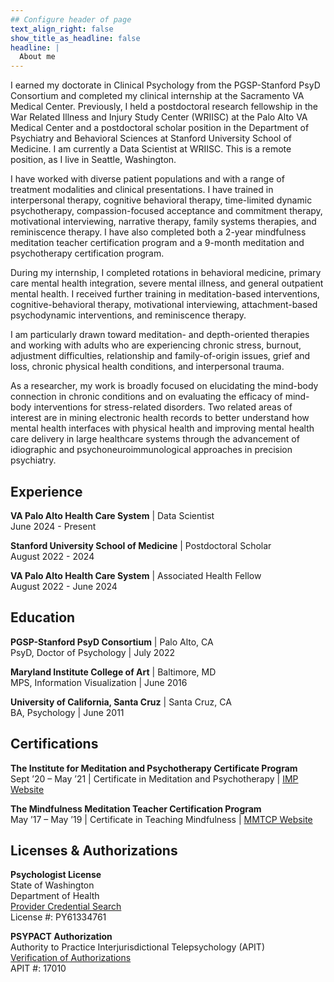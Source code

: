 ```yaml
---
## Configure header of page
text_align_right: false
show_title_as_headline: false
headline: |
  About me
---
```


I earned my doctorate in Clinical Psychology from the PGSP-Stanford PsyD Consortium and completed my clinical internship at the Sacramento VA Medical Center. Previously, I held a postdoctoral research fellowship in the War Related Illness and Injury Study Center (WRIISC) at the Palo Alto VA Medical Center and a postdoctoral scholar position in the Department of Psychiatry and Behavioral Sciences at Stanford University School of Medicine. I am currently a Data Scientist at WRIISC. This is a remote position, as I live in Seattle, Washington.

I have worked with diverse patient populations and with a range of treatment modalities and clinical presentations. I have trained in interpersonal therapy, cognitive behavioral therapy, time-limited dynamic psychotherapy, compassion-focused acceptance and commitment therapy, motivational interviewing, narrative therapy, family systems therapies, and reminiscence therapy. I have also completed both a 2-year mindfulness meditation teacher certification program and a 9-month meditation and psychotherapy certification program.

During my internship, I completed rotations in behavioral medicine, primary care mental health integration, severe mental illness, and general outpatient mental health. I received further training in meditation-based interventions, cognitive-behavioral therapy, motivational interviewing, attachment-based psychodynamic interventions, and reminiscence therapy. 

I am particularly drawn toward meditation- and depth-oriented therapies and working with adults who are experiencing chronic stress, burnout, adjustment difficulties, relationship and family-of-origin issues, grief and loss, chronic physical health conditions, and interpersonal trauma.

As a researcher, my work is broadly focused on elucidating the mind-body connection in chronic conditions and on evaluating the efficacy of mind-body interventions for stress-related disorders. Two related areas of interest are in mining electronic health records to better understand how mental health interfaces with physical health and improving mental health care delivery in large healthcare systems through the advancement of idiographic and psychoneuroimmunological approaches in precision psychiatry.

<!-- this is a subheadline -->
## Experience

**VA Palo Alto Health Care System** | Data Scientist <br> June 2024 - Present

**Stanford University School of Medicine** | Postdoctoral Scholar <br> August 2022 - 2024

**VA Palo Alto Health Care System** | Associated Health Fellow <br> August 2022 - June 2024

## Education

**PGSP-Stanford PsyD Consortium** | Palo Alto, CA <br>
PsyD, Doctor of Psychology | July 2022

**Maryland Institute College of Art** | Baltimore, MD <br>
MPS, Information Visualization | June 2016

**University of California, Santa Cruz** | Santa Cruz, CA <br>
BA, Psychology | June 2011

## Certifications

**The Institute for Meditation and Psychotherapy Certificate Program** <br>
Sept ’20 – May ’21 | Certificate in Meditation and Psychotherapy | [IMP Website](https://meditationandpsychotherapy.org/)

**The Mindfulness Meditation Teacher Certification Program** <br>
May ’17 – May ’19 | Certificate in Teaching Mindfulness | [MMTCP Website](https://mmtcp.soundstrue.com/)

## Licenses & Authorizations

**Psychologist License** <br>
State of Washington <br>
Department of Health <br>
[Provider Credential Search](https://doh.wa.gov/licenses-permits-and-certificates/provider-credential-search) <br>
License #: PY61334761 <br>

**PSYPACT Authorization** <br>
Authority to Practice Interjurisdictional Telepsychology (APIT) <br>
[Verification of Authorizations](https://www.verifypsypact.org/PsypactDirectory) <br>
APIT #: 17010 


